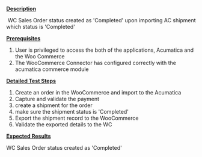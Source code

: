 
<p><u><strong>Description</strong></u></p>
<p>&nbsp;WC Sales Order status created as 'Completed' upon importing AC shipment which status is 'Completed'</p>
<p><u><strong>Prerequisites</strong></u></p>
<ol>
<li>User is privileged to access the both of the applications, Acumatica and the Woo Commerce</li>
<li>The WooCommerce Connector has configured correctly with the acumatica commerce module</li></ol>
<p><u><strong>Detailed Test Steps</strong></u></p>
<ol>
<li>Create an order in the WooCommerce and import to the Acumatica</li>
<li>Capture and validate the payment</li>
<li>create a shipment for the order</li>
<li>make sure the shipment status is 'Completed'</li>
<li>Export the shipment record to the WooCommerce</li>
<li>Validate the exported details to the WC</li></ol>
<p><u><strong>Expected Results</strong></u></p>
<p>WC Sales Order status created as 'Completed'&nbsp;</p>
